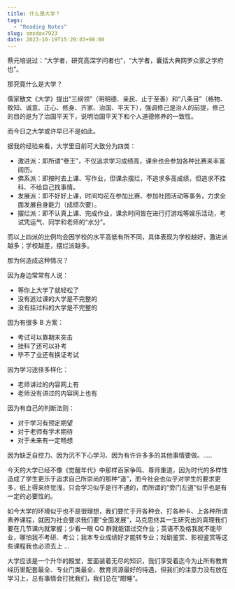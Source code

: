 ```yaml
---
title: 什么是大学？
tags:
  - "Reading Notes"
slug: smsdax7923
date: 2023-10-19T15:29:03+08:00
---
```


蔡元培说过：“大学者，研究高深学问者也”，“大学者，囊括大典网罗众家之学府也”。

那究竟什么是大学？

<!--more-->

儒家散文《大学》提出“三纲领”（明明德、亲民、止于至善）和“八条目”（格物、致知、诚意、正心、修身、齐家、治国、平天下），强调修己是治人的前提，修己的目的是为了治国平天下，说明治国平天下和个人道德修养的一致性。

而今日之大学或许早已不是如此。

据我的经验来看，大学里目前可大致分为四类：

- 激进派：即所谓“卷王”，不仅追求学习成绩高，课余也会参加各种比赛来丰富阅历。
- 佛系派：即按时去上课、写作业，但课余摆烂，不追求多高成绩，但追求不挂科、不给自己找事情。
- 发展派：即不好好上课，时间均花在参加比赛、参加社团活动等事务，力求全面发展自身能力（成绩次要）。
- 摆烂派：即不认真上课、完成作业，课余时间皆在进行打游戏等娱乐活动，考试凭运气、同学和老师的“水分”。

而以上四派的比例均会因学校的水平高低有所不同，具体表现为学校越好，激进派越多；学校越差，摆烂派越多。

那为何造成这种情况？

因为身边常常有人说：

- 等你上大学了就轻松了
- 没有逃过课的大学是不完整的
- 没有挂过科的大学是不完整的

因为有很多 B 方案：

- 考试可以靠期末突击
- 挂科了还可以补考
- 毕不了业还有换证考试

因为学习途径多样化：

- 老师讲过的内容网上有
- 老师没有讲过的内容网上也有

因为有自己的判断法则：

- 对于学习有预定期望
- 对于老师有学术期待
- 对于未来有一定畅想

因为缺乏自控力、因为沉不下心学习、因为有许许多多的其他事情要做。.....

今天的大学已经不像《觉醒年代》中那样百家争鸣、尊师重道，因为时代的多样性造成了学生更乐于追求自己所崇尚的那种“道”，而今社会也似乎对学生的要求更多，纸上得来终觉浅，只会学习似乎是行不通的，而所谓的“旁门左道”似乎也是有一定的必要性的。

如今大学的环境似乎也不是很理想，我们要忙于开各种会、打各种卡、上各种所谓素养课程，就因为社会要求我们要“全面发展”，马克思终其一生研究出的真理我们要在几节课内就掌握；少看一眼 QQ 群就能错过交作业；英语不及格我就不能毕业，哪怕我不考研、考公；我本专业成绩好才能转专业；戏剧鉴赏、影视鉴赏等这些课程我也必须去上 ...

大学应该是一个升华的殿堂，里面装着无尽的知识，我们享受着迄今为止所有教育经历里配套最全、专业门类最全、教育资源最好的待遇，但我们的注意力没有放在学习上，总有事情会打扰我们，我们总在“酣睡”。